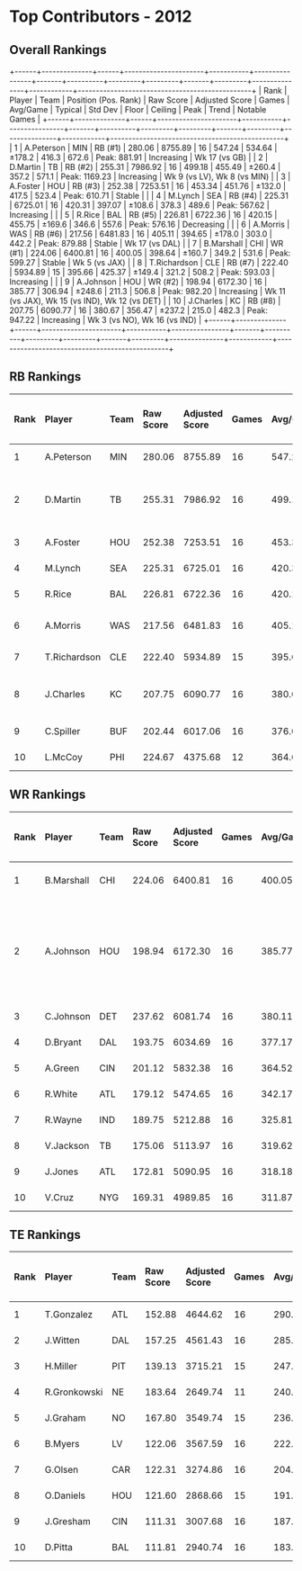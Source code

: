 # Top Contributors - 2012

## Overall Rankings

+------+--------------+------+----------------------+-----------+----------------+-------+----------+---------+---------+-------+---------+---------------+------------+------------------------------------------------+
| Rank | Player       | Team | Position (Pos. Rank) | Raw Score | Adjusted Score | Games | Avg/Game | Typical | Std Dev | Floor | Ceiling | Peak          | Trend      | Notable Games                                  |
+------+--------------+------+----------------------+-----------+----------------+-------+----------+---------+---------+-------+---------+---------------+------------+------------------------------------------------+
| 1    | A.Peterson   | MIN  | RB (#1)              | 280.06    | 8755.89        | 16    | 547.24   | 534.64  | ±178.2  | 416.3 | 672.6   | Peak: 881.91  | Increasing | Wk 17 (vs GB)                                  |
| 2    | D.Martin     | TB   | RB (#2)              | 255.31    | 7986.92        | 16    | 499.18   | 455.49  | ±260.4  | 357.2 | 571.1   | Peak: 1169.23 | Increasing | Wk 9 (vs LV), Wk 8 (vs MIN)                    |
| 3    | A.Foster     | HOU  | RB (#3)              | 252.38    | 7253.51        | 16    | 453.34   | 451.76  | ±132.0  | 417.5 | 523.4   | Peak: 610.71  | Stable     |                                                |
| 4    | M.Lynch      | SEA  | RB (#4)              | 225.31    | 6725.01        | 16    | 420.31   | 397.07  | ±108.6  | 378.3 | 489.6   | Peak: 567.62  | Increasing |                                                |
| 5    | R.Rice       | BAL  | RB (#5)              | 226.81    | 6722.36        | 16    | 420.15   | 455.75  | ±169.6  | 346.6 | 557.6   | Peak: 576.16  | Decreasing |                                                |
| 6    | A.Morris     | WAS  | RB (#6)              | 217.56    | 6481.83        | 16    | 405.11   | 394.65  | ±178.0  | 303.0 | 442.2   | Peak: 879.88  | Stable     | Wk 17 (vs DAL)                                 |
| 7    | B.Marshall   | CHI  | WR (#1)              | 224.06    | 6400.81        | 16    | 400.05   | 398.64  | ±160.7  | 349.2 | 531.6   | Peak: 599.27  | Stable     | Wk 5 (vs JAX)                                  |
| 8    | T.Richardson | CLE  | RB (#7)              | 222.40    | 5934.89        | 15    | 395.66   | 425.37  | ±149.4  | 321.2 | 508.2   | Peak: 593.03  | Increasing |                                                |
| 9    | A.Johnson    | HOU  | WR (#2)              | 198.94    | 6172.30        | 16    | 385.77   | 306.94  | ±248.6  | 211.3 | 506.8   | Peak: 982.20  | Increasing | Wk 11 (vs JAX), Wk 15 (vs IND), Wk 12 (vs DET) |
| 10   | J.Charles    | KC   | RB (#8)              | 207.75    | 6090.77        | 16    | 380.67   | 356.47  | ±237.2  | 215.0 | 482.3   | Peak: 947.22  | Increasing | Wk 3 (vs NO), Wk 16 (vs IND)                   |
+------+--------------+------+----------------------+-----------+----------------+-------+----------+---------+---------+-------+---------+---------------+------------+------------------------------------------------+

## RB Rankings

| Rank | Player       | Team | Raw Score | Adjusted Score | Games | Avg/Game | Typical | Std Dev | Floor | Ceiling | Peak          | Trend      | Notable Games (>150% Typical) |
| :----| :------------| :----| :---------| :--------------| :-----| :--------| :-------| :-------| :-----| :-------| :-------------| :----------| :-----------------------------|
| 1    | A.Peterson   | MIN  | 280.06    | 8755.89        | 16    | 547.24   | 534.64  | ±178.2  | 416.3 | 672.6   | Peak: 881.91  | Increasing | Wk 17 (vs GB)                 |
| 2    | D.Martin     | TB   | 255.31    | 7986.92        | 16    | 499.18   | 455.49  | ±260.4  | 357.2 | 571.1   | Peak: 1169.23 | Increasing | Wk 9 (vs LV), Wk 8 (vs MIN)   |
| 3    | A.Foster     | HOU  | 252.38    | 7253.51        | 16    | 453.34   | 451.76  | ±132.0  | 417.5 | 523.4   | Peak: 610.71  | Stable     |                               |
| 4    | M.Lynch      | SEA  | 225.31    | 6725.01        | 16    | 420.31   | 397.07  | ±108.6  | 378.3 | 489.6   | Peak: 567.62  | Increasing |                               |
| 5    | R.Rice       | BAL  | 226.81    | 6722.36        | 16    | 420.15   | 455.75  | ±169.6  | 346.6 | 557.6   | Peak: 576.16  | Decreasing |                               |
| 6    | A.Morris     | WAS  | 217.56    | 6481.83        | 16    | 405.11   | 394.65  | ±178.0  | 303.0 | 442.2   | Peak: 879.88  | Stable     | Wk 17 (vs DAL)                |
| 7    | T.Richardson | CLE  | 222.40    | 5934.89        | 15    | 395.66   | 425.37  | ±149.4  | 321.2 | 508.2   | Peak: 593.03  | Increasing |                               |
| 8    | J.Charles    | KC   | 207.75    | 6090.77        | 16    | 380.67   | 356.47  | ±237.2  | 215.0 | 482.3   | Peak: 947.22  | Increasing | Wk 3 (vs NO), Wk 16 (vs IND)  |
| 9    | C.Spiller    | BUF  | 202.44    | 6017.06        | 16    | 376.07   | 387.34  | ±148.5  | 322.6 | 470.6   | Peak: 567.49  | Stable     |                               |
| 10   | L.McCoy      | PHI  | 224.67    | 4375.68        | 12    | 364.64   | 366.62  | ±88.9   | 334.7 | 438.7   | Peak: 519.99  | Decreasing |                               |

## WR Rankings

| Rank | Player     | Team | Raw Score | Adjusted Score | Games | Avg/Game | Typical | Std Dev | Floor | Ceiling | Peak         | Trend      | Notable Games (>150% Typical)                  |
| :----| :----------| :----| :---------| :--------------| :-----| :--------| :-------| :-------| :-----| :-------| :------------| :----------| :----------------------------------------------|
| 1    | B.Marshall | CHI  | 224.06    | 6400.81        | 16    | 400.05   | 398.64  | ±160.7  | 349.2 | 531.6   | Peak: 599.27 | Stable     | Wk 5 (vs JAX)                                  |
| 2    | A.Johnson  | HOU  | 198.94    | 6172.30        | 16    | 385.77   | 306.94  | ±248.6  | 211.3 | 506.8   | Peak: 982.20 | Increasing | Wk 11 (vs JAX), Wk 15 (vs IND), Wk 12 (vs DET) |
| 3    | C.Johnson  | DET  | 237.62    | 6081.74        | 16    | 380.11   | 368.28  | ±156.7  | 289.0 | 512.8   | Peak: 675.36 | Increasing |                                                |
| 4    | D.Bryant   | DAL  | 193.75    | 6034.69        | 16    | 377.17   | 339.95  | ±227.8  | 259.4 | 536.2   | Peak: 825.34 | Increasing |                                                |
| 5    | A.Green    | CIN  | 201.12    | 5832.38        | 16    | 364.52   | 371.70  | ±152.4  | 312.4 | 456.7   | Peak: 642.51 | Decreasing |                                                |
| 6    | R.White    | ATL  | 179.12    | 5474.65        | 16    | 342.17   | 359.73  | ±191.4  | 203.6 | 430.2   | Peak: 725.15 | Stable     |                                                |
| 7    | R.Wayne    | IND  | 189.75    | 5212.88        | 16    | 325.81   | 332.95  | ±137.7  | 273.1 | 378.9   | Peak: 697.84 | Decreasing |                                                |
| 8    | V.Jackson  | TB   | 175.06    | 5113.97        | 16    | 319.62   | 313.34  | ±163.1  | 198.2 | 402.4   | Peak: 698.29 | Decreasing |                                                |
| 9    | J.Jones    | ATL  | 172.81    | 5090.95        | 16    | 318.18   | 296.48  | ±150.1  | 215.3 | 413.5   | Peak: 544.19 | Decreasing |                                                |
| 10   | V.Cruz     | NYG  | 169.31    | 4989.85        | 16    | 311.87   | 270.13  | ±194.1  | 181.6 | 443.5   | Peak: 679.73 | Decreasing |                                                |

## TE Rankings

| Rank | Player       | Team | Raw Score | Adjusted Score | Games | Avg/Game | Typical | Std Dev | Floor | Ceiling | Peak         | Trend      | Notable Games (>150% Typical) |
| :----| :------------| :----| :---------| :--------------| :-----| :--------| :-------| :-------| :-----| :-------| :------------| :----------| :-----------------------------|
| 1    | T.Gonzalez   | ATL  | 152.88    | 4644.62        | 16    | 290.29   | 251.61  | ±181.7  | 196.3 | 320.6   | Peak: 714.47 | Stable     |                               |
| 2    | J.Witten     | DAL  | 157.25    | 4561.43        | 16    | 285.09   | 264.22  | ±148.9  | 223.1 | 310.4   | Peak: 689.40 | Increasing |                               |
| 3    | H.Miller     | PIT  | 139.13    | 3715.21        | 15    | 247.68   | 229.91  | ±101.6  | 174.2 | 304.3   | Peak: 468.03 | Decreasing |                               |
| 4    | R.Gronkowski | NE   | 183.64    | 2649.74        | 11    | 240.89   | 211.36  | ±124.8  | 167.7 | 330.7   | Peak: 555.71 | Increasing |                               |
| 5    | J.Graham     | NO   | 167.80    | 3549.74        | 15    | 236.65   | 220.00  | ±115.7  | 175.8 | 296.5   | Peak: 533.22 | Decreasing |                               |
| 6    | B.Myers      | LV   | 122.06    | 3567.59        | 16    | 222.97   | 200.28  | ±154.9  | 135.5 | 256.8   | Peak: 603.86 | Decreasing |                               |
| 7    | G.Olsen      | CAR  | 122.31    | 3274.86        | 16    | 204.68   | 194.36  | ±94.4   | 155.6 | 214.4   | Peak: 413.98 | Stable     |                               |
| 8    | O.Daniels    | HOU  | 121.60    | 2868.66        | 15    | 191.24   | 176.53  | ±77.4   | 143.6 | 274.7   | Peak: 295.70 | Decreasing |                               |
| 9    | J.Gresham    | CIN  | 111.31    | 3007.68        | 16    | 187.98   | 193.59  | ±82.1   | 138.6 | 234.8   | Peak: 310.25 | Stable     |                               |
| 10   | D.Pitta      | BAL  | 111.81    | 2940.74        | 16    | 183.80   | 161.31  | ±127.0  | 104.2 | 283.2   | Peak: 403.65 | Increasing |                               |

